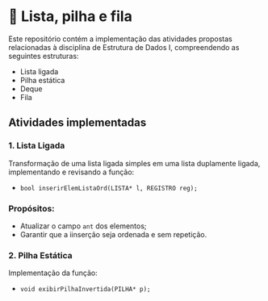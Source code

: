# 📂 Lista, pilha e fila

Este repositório contém a implementação das atividades propostas relacionadas à disciplina de Estrutura de Dados I, compreendendo as seguintes estruturas:

* Lista ligada
* Pilha estática
* Deque
* Fila

## Atividades implementadas  

### 1. Lista Ligada
Transformação de uma lista ligada simples em uma lista duplamente ligada, implementando e revisando a função:
- `bool inserirElemListaOrd(LISTA* l, REGISTRO reg);`

### Propósitos:
- Atualizar o campo `ant` dos elementos;
- Garantir que a iinserção seja ordenada e sem repetição.

### 2. Pilha Estática
Implementação da função:
- `void exibirPilhaInvertida(PILHA* p);`

